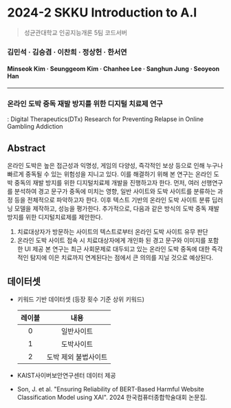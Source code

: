 # 2024-2 SKKU Introduction to A.I
> 성균관대학교 인공지능개론 5팀 코드서버

### 김민석 · 김승겸 · 이찬희 · 정상헌 · 한서연
#### Minseok Kim · Seunggeom Kim ·  Chanhee Lee ·  Sanghun Jung ·  Seoyeon Han

-----



### 온라인 도박 중독 재발 방지를 위한 디지털 치료제 연구
: Digital Therapeutics(DTx) Research for Preventing Relapse in Online Gambling Addiction


## Abstract
온라인 도박은 높은 접근성과 익명성, 게임의 다양성, 즉각적인 보상 등으로 인해 누구나 빠르게 중독될 수 있는 위험성을 지니고 있다. 이를 해결하기 위해 본 연구는 온라인 도박 중독의 재발 방지를 위한 디지털치료제 개발을 진행하고자 한다. 먼저, 여러 선행연구를 분석하여 경고 문구가 중독에 미치는 영향, 일반 사이트와 도박 사이트를 분류하는 과정 등을 전체적으로 파악하고자 한다. 이후 텍스트 기반의 온라인 도박 사이트 분류 딥러닝 모델을 제작하고, 성능을 평가한다.
추가적으로, 다음과 같은 방식의 도박 중독 재발 방지를 위한 디지털치료제를 제안한다.
1. 치료대상자가 방문하는 사이트의 텍스트로부터 온라인 도박 사이트 유무 판단
2. 온라인 도박 사이트 접속 시 치료대상자에게 개인화 된 경고 문구와 이미지를 포함한 UI 제공 
본 연구는 최근 사회문제로 대두되고 있는 온라인 도박 중독에 대한 즉각적인 탐지에 이은 치료까지 연계된다는 점에서 큰 의의를 지닐 것으로 예상된다.


## 데이터셋
+ 키워드 기반 데이터셋 (등장 횟수 기준 상위 키워드)
  
  | 레이블 | 내용 |
  |:---:|:---:|
  |0|일반사이트|
  |1|도박사이트|
  |2|도박 제외 불법사이트|
+ KAIST사이버보안연구센터 데이터 제공
+ Son, J. et al. "Ensuring Reliability of BERT-Based Harmful Website Classification Model using XAI". 2024 한국컴퓨터종합학술대회 논문집.
